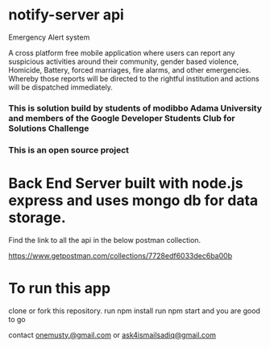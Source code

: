 # notify-server api
Emergency Alert system

A cross platform free mobile application where users can report any suspicious activities around their community, gender based violence, Homicide, Battery, forced marriages, fire alarms, and other emergencies. Whereby those reports will be directed to the rightful institution and actions will be dispatched immediately.


### This is solution build by students of modibbo Adama University and members of the Google Developer Students Club for Solutions Challenge
### This is an open source project


# Back End Server built with node.js express and uses mongo db for data storage.

Find the link to all the api in the below postman collection.

https://www.getpostman.com/collections/7728edf6033dec6ba00b


# To run this app

clone or fork this repository.
run npm install
run npm start and you are good to go

contact 
onemusty.@gmail.com 
or
ask4ismailsadiq@gmail.com
